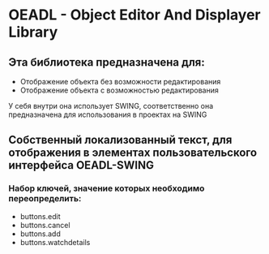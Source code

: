 # OEADL - Object Editor And Displayer Library
## Эта библиотека предназначена для:
* Отображение объекта без возможности редактирования
* Отображение объекта с возможностью редактирования

У себя внутри она использует SWING, соответственно она предназначена для использования в проектах на SWING

## Собственный локализованный текст, для отображения в элементах пользовательского интерфейса OEADL-SWING
### Набор ключей, значение которых необходимо переопределить:
* buttons.edit
* buttons.cancel
* buttons.add
* buttons.watchdetails
